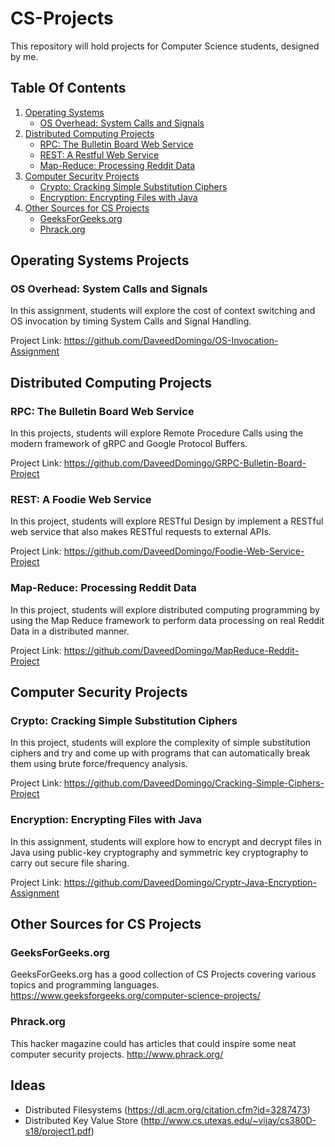 # CS-Projects
This repository will hold projects for Computer Science students, designed by me.

## Table Of Contents
1. [Operating Systems](#operating-systems-projects)
    * [OS Overhead: System Calls and Signals](#os-overhead--system-calls-and-signals)
2. [Distributed Computing Projects](#distributed-computing-projects)
    * [RPC: The Bulletin Board Web Service](#rpc--the-bulletin-board-web-service)
    * [REST: A Restful Web Service](#rest--a-restful-web-service)
    * [Map-Reduce: Processing Reddit Data](#map-reduce--word-counting)
3. [Computer Security Projects](#computer-security-projects)
    * [Crypto: Cracking Simple Substitution Ciphers](#cracking-sub-cipher)
    * [Encryption: Encrypting Files with Java](#encrypt-files-java)
4. [Other Sources for CS Projects](#other-sources-for-cs-projects)
    * [GeeksForGeeks.org](#geeksforgeeks)
    * [Phrack.org](#phrack)


<a name="distributed-computing-projects"></a>
## Operating Systems Projects 

<a name="rpc--the-bulletin-board-web-service"></a>
### OS Overhead: System Calls and Signals
In this assignment, students will explore the cost of context switching and OS invocation by timing System Calls and Signal Handling.

Project Link: https://github.com/DaveedDomingo/OS-Invocation-Assignment


<a name="distributed-computing-projects"></a>
## Distributed Computing Projects 

<a name="rpc--the-bulletin-board-web-service"></a>
### RPC: The Bulletin Board Web Service
In this projects, students will explore Remote Procedure Calls using the modern framework of gRPC and Google Protocol Buffers.

Project Link: https://github.com/DaveedDomingo/GRPC-Bulletin-Board-Project

<a name="rest--a-restful-web-service"></a> 
### REST: A Foodie Web Service 
In this project, students will explore RESTful Design by implement a RESTful web service that also makes RESTful requests to external APIs.  

Project Link: https://github.com/DaveedDomingo/Foodie-Web-Service-Project

<a name="map-reduce--word-counting"></a>
### Map-Reduce: Processing Reddit Data
In this project, students will explore distributed computing programming by using the Map Reduce framework to perform data processing on real Reddit Data in a distributed manner.

Project Link: https://github.com/DaveedDomingo/MapReduce-Reddit-Project


<a name="computer-security-projects"></a>
## Computer Security Projects

<a name="cracking-sub-cipher"></a>
### Crypto: Cracking Simple Substitution Ciphers
In this project, students will explore the complexity of simple substitution ciphers and try and come up with programs that can automatically break them using brute force/frequency analysis.

Project Link: https://github.com/DaveedDomingo/Cracking-Simple-Ciphers-Project

<a name="encrypt-files-java"></a>
### Encryption: Encrypting Files with Java
In this assignment, students will explore how to encrypt and decrypt files in Java using public-key cryptography and symmetric key cryptography to carry out secure file sharing.

Project Link: https://github.com/DaveedDomingo/Cryptr-Java-Encryption-Assignment

<a name="other-sources-for-cs-projects"></a>
## Other Sources for CS Projects 

<a name="geeksforgeeks"></a>
### GeeksForGeeks.org <a name="geeksforgeeks"></a>
GeeksForGeeks.org has a good collection of CS Projects covering various topics and programming languages. https://www.geeksforgeeks.org/computer-science-projects/

<a name="phrack"></a>
### Phrack.org 
This hacker magazine could has articles that could inspire some neat computer security projects.
http://www.phrack.org/


## Ideas
- Distributed Filesystems (https://dl.acm.org/citation.cfm?id=3287473)
- Distributed Key Value Store (http://www.cs.utexas.edu/~vijay/cs380D-s18/project1.pdf)

